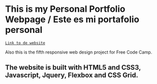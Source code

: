 # This is my Personal Portfolio Webpage / Este es mi portafolio personal

[`Link to de website`](https://natcancein.github.io/portafolioNataliaCancino/)

Also this is the fifth responsive web design project for Free Code Camp.

## The website is built with HTML5 and CSS3, Javascript, Jquery, Flexbox and CSS Grid. 

